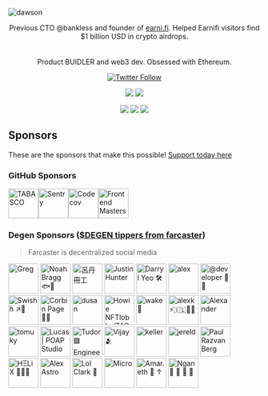 ![dawson](https://user-images.githubusercontent.com/3408480/145767802-2eb8e5b4-e364-441e-9bc1-aa254f872c34.png)

<p align="center">
  Previous CTO @bankless and founder of <a href="https://earni.fi">earni.fi</a>. Helped Earnifi visitors find $1 billion USD in crypto airdrops.<br/><br/><br/>Product BUIDLER and web3 dev. Obsessed with Ethereum.
</p>
<p align="center">
  <a href="https://twitter.com/dawsonbotsford" target="_blank">
  <img alt="Twitter Follow" src="https://img.shields.io/twitter/follow/dawsonbotsford?style=social">
  </a>
  <br/>

  <p align="center">
    <img src="https://img.shields.io/badge/TypeScript-007ACC?style=for-the-badge&logo=typescript&logoColor=white" />
    <img src="https://img.shields.io/badge/JavaScript-F7DF1E?style=for-the-badge&logo=javascript&logoColor=black" />
</p>

<p align="center">
    <img src="https://img.shields.io/badge/React-20232A?style=for-the-badge&logo=react&logoColor=61DAFB" />
    <img src="https://img.shields.io/badge/Node.js-43853D?style=for-the-badge&logo=node.js&logoColor=white" />
    <img src="https://img.shields.io/badge/ETH-e6e6e6?style=for-the-badge&logo=ethereum&logoColor=black" />
</p>
</p>

## Sponsors

These are the sponsors that make this possible! [Support today here](https://github.com/sponsors/dawsbot)

### GitHub Sponsors

<!-- sponsors --><a href="https://github.com/TABASCOatw"><img src="https://github.com/TABASCOatw.png" width="60px" alt="TABASCO" /></a><a href="https://github.com/getsentry"><img src="https://github.com/getsentry.png" width="60px" alt="Sentry" /></a><a href="https://github.com/codecov"><img src="https://github.com/codecov.png" width="60px" alt="Codecov" /></a><a href="https://github.com/FrontendMasters"><img src="https://github.com/FrontendMasters.png" width="60px" alt="Frontend Masters" /></a><!-- sponsors -->

### Degen Sponsors ([$DEGEN tippers from farcaster](https://warpcast.com/daws))

> Farcaster is decentralized social media 

<!-- replace-degen-sponsors -->
<a href="https://warpcast.com/greg"><img src="https://i.seadn.io/gae/YsASemS2qwPJK2yI9fmN8HX1-DeIDy9EQxX4KsRk9rkniwn9A7xUyMu_vKR75Oxrs8QAKfIjqdmf6Aw9A9fsehJHWSz2LiNpnV_TPQ?w=500&auto=format" width="60px" alt="Greg" /></a>
<a href="https://warpcast.com/nbragg"><img src="https://i.imgur.com/BacP8dn.jpg" width="60px" alt="Noah Bragg 🐟🥔" /></a>
<a href="https://warpcast.com/gami"><img src="https://i.imgur.com/bBrLl7P.gif" width="60px" alt="呂丹冊工" /></a>
<a href="https://warpcast.com/polluterofminds"><img src="https://i.seadn.io/gae/lhGgt7yK1JiBVYz_HBxcAmYLRtP03aw5xKX4FgmFT9Ai7kLD5egzlLvb0lkuRNl28shtjr07DC8IHzLUkTqlWUMndUzC9R5_MSxH3g?w=500&auto=format" width="60px" alt="Justin Hunter" /></a>
<a href="https://warpcast.com/darrylyeo"><img src="https://i.imgur.com/cso0QgT.png" width="60px" alt="Darryl Yeo 🛠️" /></a>
<a href="https://warpcast.com/alexgrover.eth"><img src="https://i.imgur.com/PKRVjbX.jpg" width="60px" alt="alex" /></a>
<a href="https://warpcast.com/dos.eth"><img src="https://i.imgur.com/dXBMJA1.gif" width="60px" alt="@developer 🎩👑" /></a>
<a href="https://warpcast.com/swishh.eth"><img src="https://imagedelivery.net/BXluQx4ige9GuW0Ia56BHw/5fdfb18d-39b9-4338-b174-a90b49ef3600/original" width="60px" alt="Swishh ↗🎩" /></a>
<a href="https://warpcast.com/corbin.eth"><img src="https://imagedelivery.net/BXluQx4ige9GuW0Ia56BHw/38dad038-6092-4a1b-ae05-cfb316b4ef00/original" width="60px" alt="Corbin Page 👑🎩" /></a>
<a href="https://warpcast.com/ds8"><img src="https://i.imgur.com/pK5BjjD.jpg" width="60px" alt="dusan" /></a>
<a href="https://warpcast.com/nftlobby"><img src="https://i.imgur.com/jmCPDK6.jpg" width="60px" alt="Howie NFTlobby/TAC🎩" /></a>
<a href="https://warpcast.com/wake"><img src="https://imagedelivery.net/BXluQx4ige9GuW0Ia56BHw/cb93be3f-659b-4709-6bed-88f6e5817b00/original" width="60px" alt="wake 🎩" /></a>
<a href="https://warpcast.com/alexk"><img src="https://gmcafe.s3.us-east-2.amazonaws.com/keek/original/3020.png" width="60px" alt="alexk ⚡️🇮🇱🎩🍖" /></a>
<a href="https://warpcast.com/gilbster"><img src="https://imagedelivery.net/BXluQx4ige9GuW0Ia56BHw/a82f67cc-3489-446c-0039-83097ea66d00/original" width="60px" alt="Alexander" /></a>
<a href="https://warpcast.com/tomuky.eth"><img src="https://i.imgur.com/pxNCWDA.jpg" width="60px" alt="tomuky" /></a>
<a href="https://warpcast.com/gabo"><img src="https://supercast.mypinata.cloud/ipfs/QmQifwMaWueQcg9oLu74EJoDHJ3PifCjUuKydF82rH3RWd?filename=Lucas-Verra-GIF_2.gif" width="60px" alt="Lucas | POAP Studio" /></a>
<a href="https://warpcast.com/tudorizer"><img src="https://i.imgur.com/L3cPsrK.gif" width="60px" alt="Tudor 🟪 Engineer turned fCTO" /></a>
<a href="https://warpcast.com/vijay"><img src="undefined" width="60px" alt="Vijay🫂" /></a>
<a href="https://warpcast.com/keller"><img src="https://i.imgur.com/4g901hX.jpg" width="60px" alt="keller" /></a>
<a href="https://warpcast.com/jereld"><img src="https://i.imgur.com/VbtLWtG.gif" width="60px" alt="jereld" /></a>
<a href="https://warpcast.com/prberg"><img src="https://i.imgur.com/ccctjma.jpg" width="60px" alt="Paul Razvan Berg" /></a>
<a href="https://warpcast.com/h3lx.eth"><img src="https://occb0ofnixhvqbrv.public.blob.vercel-storage.com/images/clut88yy104ho14apaq05u9jr.png" width="60px" alt="HΞLiX 🧙‍♂️🎩" /></a>
<a href="https://warpcast.com/alexastro"><img src="https://i.imgur.com/dNpXbZg.png" width="60px" alt="Alex Astro" /></a>
<a href="https://warpcast.com/lolclark"><img src="https://i.imgur.com/imQlhPL.gif" width="60px" alt="Lol Clark 🍪" /></a>
<a href="https://warpcast.com/microchipgnu"><img src="https://i.imgur.com/hvaOPrU.jpg" width="60px" alt="Micro " /></a>
<a href="https://warpcast.com/slowking.eth"><img src="https://i.imgur.com/Q30JRYM.gif" width="60px" alt="Amar.eth 🎩 ↑ " /></a>
<a href="https://warpcast.com/ngan300713"><img src="https://i.imgur.com/2BL3qQX.jpg" width="60px" alt="Ngan 🔮 🎩 🍖 🧀" /></a>

<!-- replace-degen-sponsors -->
